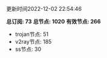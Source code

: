 更新时间2022-12-02 22:54:46

**总订阅: 73**
**总节点: 1020**
**有效节点: 266**
- trojan节点: 51
- v2ray节点: 185
- ss节点: 30
